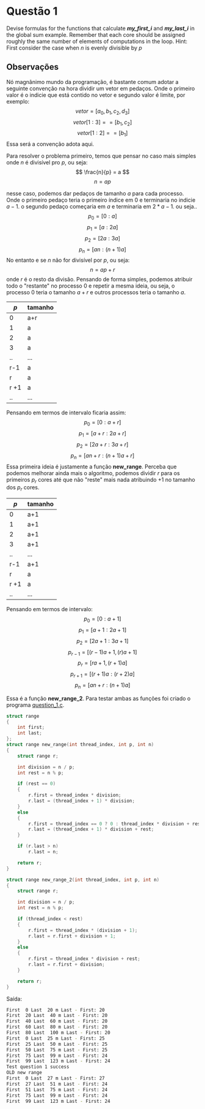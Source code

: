 # Questão 1

Devise formulas for the functions that calculate **_my_first_i_** and **_my_last_i_** in the global sum example. Remember that each core should be assigned roughly the same number of elements of computations in the loop. Hint: First consider the case when $n$ is evenly divisible by $p$


## Observações
Nó magnânimo mundo da programação, é bastante comum
adotar a seguinte convenção na hora dividir um vetor em pedaços.
Onde o primeiro valor é o indicie que está contido no vetor e segundo valor é limite, por exemplo: 
$$ vetor= [a_0,b_1,c_2,d_3] $$
$$ vetor[1:3] == [b_1,c_2]$$
$$ vetor[1:2] == [b_1]$$
Essa será a convenção adota aqui.


Para resolver o problema primeiro, temos que pensar no caso mais simples onde $n$ é divisível pro $p$, ou seja:
$$ \frac{n}{p} = a $$
$$ n = ap $$

nesse caso, podemos dar pedaços de tamanho $a$ para cada processo.
Onde o primeiro pedaço teria o primeiro índice em $0$ e terminaria no indicie $a-1$. o segundo pedaço começaria em $a$ e terminaria em $2*a -1$. ou seja..
$$ p_0 = [0:a] $$
$$ p_1 = [a:2a] $$
$$ p_2 = [2a: 3a] $$
$$ p_n =[an: (n+1)a] $$
No entanto e se $n$ não for divisível por $p$, ou seja:
$$ n = ap + r $$
onde $r$ é o resto da divisão. Pensando de forma simples, podemos
atribuir todo o "restante" no processo $0$ e repetir a mesma ideia, ou seja, o processo $0$ teria o tamanho $a +r$ e outros processos teria o tamanho $a$.

| $p$  | tamanho |
| ---- | ------- |
| 0    | a+r     |
| 1    | a       |
| 2    | a       |
| 3    | a       |
| ..   | ...     |
| r-1  | a       |
| r    | a       |
| r +1 | a       |
| ..   | ...     |

Pensando em termos de intervalo ficaria assim:
$$ p_0 = [0:a+r] $$
$$ p_1 = [a + r: 2a +r] $$
$$ p_2 = [2a +r:3a +r] $$
$$ p_n =[an +r: (n+1)a +r] $$
Essa primeira ideia é justamente a função **new_range**. Perceba
que podemos melhorar ainda mais o algoritmo, podemos dividir $r$
para os primeiros $p_r$ cores até que não "reste" mais nada  atribuindo $+1$ no tamanho dos $p_r$ cores.

| $p$  | tamanho |
| ---- | ------- |
| 0    | a+1     |
| 1    | a+1     |
| 2    | a+1     |
| 3    | a+1     |
| ..   | ...     |
| r-1  | a+1     |
| r    | a       |
| r +1 | a       |
| ..   | ...     |

Pensando em termos de intervalo:
$$ p_0 = [0: a +1] $$
$$ p_1 = [a + 1: 2a +1] $$
$$ p_2 = [2a +1: 3a +1] $$
$$ p_{r-1} = [(r-1)a +1,(r)a +1] $$
$$ p_r = [ra +1,(r+1)a  ] $$
$$ p_{r+1} = [(r+1)a:(r+2)a] $$
$$ p_n =[an +r: (n+1)a ] $$

Essa é a função **new_range_2**. Para testar ambas as funções
foi criado o programa [question_1.c](question_1.c).



```c
struct range
{
    int first;
    int last;
};
struct range new_range(int thread_index, int p, int n)
{
    struct range r;

    int division = n / p;
    int rest = n % p;

    if (rest == 0)
    {
        r.first = thread_index * division;
        r.last = (thread_index + 1) * division;
    }
    else
    {
        r.first = thread_index == 0 ? 0 : thread_index * division + rest;
        r.last = (thread_index + 1) * division + rest;
    }

    if (r.last > n)
        r.last = n;

    return r;
}

struct range new_range_2(int thread_index, int p, int n)
{
    struct range r;

    int division = n / p;
    int rest = n % p;

    if (thread_index < rest)
    {
        r.first = thread_index * (division + 1);
        r.last = r.first + division + 1;
    }
    else
    {
        r.first = thread_index * division + rest;
        r.last = r.first + division;
    }

    return r;
}
```
Saída:
```bash
First  0 Last  20 m Last - First: 20
First  20 Last  40 m Last - First: 20
First  40 Last  60 m Last - First: 20
First  60 Last  80 m Last - First: 20
First  80 Last  100 m Last - First: 20
First  0 Last  25 m Last - First: 25
First  25 Last  50 m Last - First: 25
First  50 Last  75 m Last - First: 25
First  75 Last  99 m Last - First: 24
First  99 Last  123 m Last - First: 24
Test question 1 success
OLD new range
First  0 Last  27 m Last - First: 27
First  27 Last  51 m Last - First: 24
First  51 Last  75 m Last - First: 24
First  75 Last  99 m Last - First: 24
First  99 Last  123 m Last - First: 24
```
